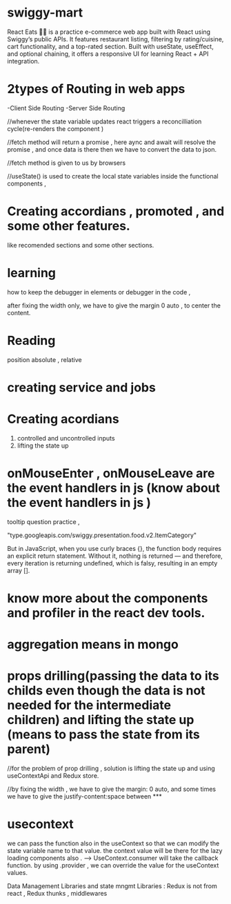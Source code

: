 # swiggy-mart
React Eats 🍔🥡 is a practice e-commerce web app built with React using Swiggy’s public APIs. It features restaurant listing, filtering by rating/cuisine, cart functionality, and a top-rated section. Built with useState, useEffect, and optional chaining, it offers a responsive UI for learning React + API integration.


# 2types of Routing in web apps
-Client Side Routing
-Server Side Routing 


//whenever the state variable updates react triggers a reconcilliation cycle(re-renders the component )

//fetch method will return a promise , here aync and await will resolve the promise , and once data is there then we have to convert the data to json.

//fetch method is given to us by browsers

//useState() is used to create the local state variables inside the functional components , 


# Creating accordians , promoted , and some other features. 
like recomended sections and some other sections.



# learning 
how to keep the debugger in elements or debugger in the code  ,

after fixing the width only, we have to give the margin 0 auto , to center the content. 

# Reading
position absolute , relative
# creating service and jobs 


# Creating acordians 
1. controlled and uncontrolled inputs
2. lifting the state up 


# onMouseEnter , onMouseLeave are the event handlers in js (know about the event handlers in js )


tooltip question practice , 

"type.googleapis.com/swiggy.presentation.food.v2.ItemCategory"


But in JavaScript, when you use curly braces {}, the function body requires an explicit return statement. Without it, nothing is returned — and therefore, every iteration is returning undefined, which is falsy, resulting in an empty array [].

# know more about the components and profiler in the react dev tools. 

# aggregation means in mongo 

# props drilling(passing the data to its childs even though the data is not needed for the intermediate children) and lifting the state up (means to pass the state from its parent)
//for the problem of prop drilling , solution is lifting the state up and using useContextApi and Redux store. 

//by fixing the width , we have to give the margin: 0 auto, and some times we have to give the justify-content:space between *** 


# usecontext 
we can pass the function also in the useContext so that we can modify the state variable name to that value. 
the context value will be there for the lazy loading components also . 
--> UseContext.consumer will take the callback function. 
by using .provider , we can override the value for the useContext values. 


Data Management Libraries and state mngmt Libraries : 
Redux is not from react , 
Redux thunks , middlewares 